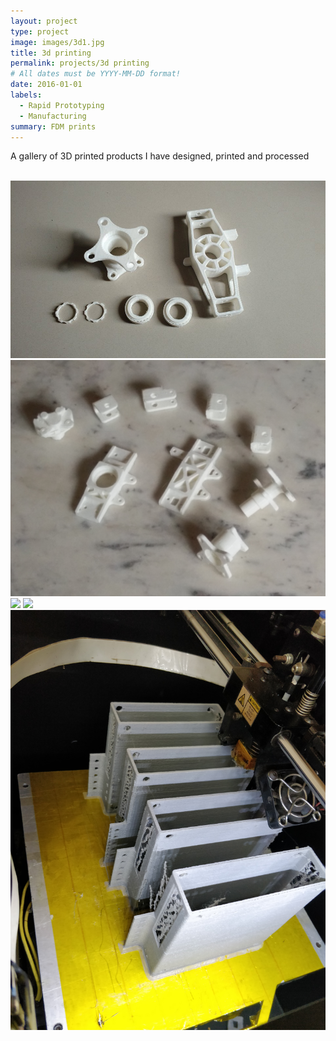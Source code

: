 ```yaml
---
layout: project
type: project
image: images/3d1.jpg
title: 3d printing
permalink: projects/3d printing
# All dates must be YYYY-MM-DD format!
date: 2016-01-01
labels:
  - Rapid Prototyping
  - Manufacturing
summary: FDM prints 
---
```

A gallery of 3D printed products I have designed, printed and processed
<br>
<br>
<div class="ui medium images">
<img class="ui medium right rounded image" src="../images/3d1.jpg">
<img class="ui medium right rounded image" src="../images/3d2.jpg">
<img class="ui medium right rounded image" src="../images/3d3.jpg">
<img class="ui medium right rounded image" src="../images/3d4.jpg">
<img class="ui medium right rounded image" src="../images/3d5.jpg">
</div>




